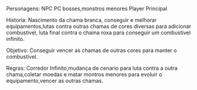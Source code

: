 
Personagens: NPC 				PC
	bosses,monstros menores		Player Principal

Historia: Nascimento da chama branca, conseguir e melhorar equipamentos,lutas contra outras chamas de cores diversas para adicionar combustivel, luta final contra o chama roxa para conseguir um combustivel infinito.  

Objetivo: Conseguir vencer as chamas de outras cores para manter o combustivel.

Regras: Corredor Infinito,mudança de cenario para luta contra a outra chama,coletar moedas e matar montros menores para evoluir o equipamento,vencer as outras chamas. 
